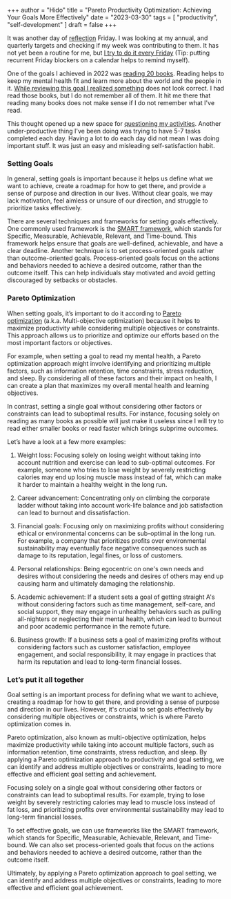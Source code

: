 +++
author = "Hido"
title = "Pareto Productivity Optimization: Achieving Your Goals More Effectively"
date = "2023-03-30"
tags = [
    "productivity",
    "self-development"
]
draft = false
+++

It was another day of [reflection](https://heydaroff.info/2021/01/04/how-self-reflection-leads/) Friday. I was looking at my annual, and quarterly targets and checking if my week was contributing to them. It has not yet been a routine for me, but [I try to do it every Friday](https://heydaroff.info/2021/02/04/bullet-proof-productivity-with-okrs/) (Tip: putting recurrent Friday blockers on a calendar helps to remind myself).

One of the goals I achieved in 2022 was [reading 20 books](https://heydaroff.info/2022/12/29/finding-joy-in-the-pages-my-top-5-books-of-2022/). Reading helps to keep my mental health fit and learn more about the world and the people in it. [While reviewing this goal I realized something](https://heydaroff.info/2021/07/04/prosoche-reflecting-on-attention/) does not look correct. I had read those books, but I do not remember all of them. It hit me there that reading many books does not make sense if I do not remember what I've read.

This thought opened up a new space for [questioning my activities](https://heydaroff.info/2021/04/05/reflecting-on-making-mistakes/). Another under-productive thing I've been doing was trying to have 5-7 tasks completed each day. Having a lot to do each day did not mean I was doing important stuff. It was just an easy and misleading self-satisfaction habit.

### Setting Goals

In general, setting goals is important because it helps us define what we want to achieve, create a roadmap for how to get there, and provide a sense of purpose and direction in our lives. Without clear goals, we may lack motivation, feel aimless or unsure of our direction, and struggle to prioritize tasks effectively.

There are several techniques and frameworks for setting goals effectively. One commonly used framework is the [SMART framework](https://en.wikipedia.org/wiki/SMART_criteria), which stands for Specific, Measurable, Achievable, Relevant, and Time-bound. This framework helps ensure that goals are well-defined, achievable, and have a clear deadline. Another technique is to set process-oriented goals rather than outcome-oriented goals. Process-oriented goals focus on the actions and behaviors needed to achieve a desired outcome, rather than the outcome itself. This can help individuals stay motivated and avoid getting discouraged by setbacks or obstacles.

### Pareto Optimization

When setting goals, it’s important to do it according to [Pareto optimization](https://en.wikipedia.org/wiki/Multi-objective_optimization) (a.k.a. Multi-objective optimization) because it helps to maximize productivity while considering multiple objectives or constraints. This approach allows us to prioritize and optimize our efforts based on the most important factors or objectives.

For example, when setting a goal to read my mental health, a Pareto optimization approach might involve identifying and prioritizing multiple factors, such as information retention, time constraints, stress reduction, and sleep. By considering all of these factors and their impact on health, I can create a plan that maximizes my overall mental health and learning objectives.

In contrast, setting a single goal without considering other factors or constraints can lead to suboptimal results. For instance, focusing solely on reading as many books as possible will just make it useless since I will try to read either smaller books or read faster which brings subprime outcomes.

Let’s have a look at a few more examples:

1. Weight loss: Focusing solely on losing weight without taking into account nutrition and exercise can lead to sub-optimal outcomes. For example, someone who tries to lose weight by severely restricting calories may end up losing muscle mass instead of fat, which can make it harder to maintain a healthy weight in the long run.

3. Career advancement: Concentrating only on climbing the corporate ladder without taking into account work-life balance and job satisfaction can lead to burnout and dissatisfaction.

5. Financial goals: Focusing only on maximizing profits without considering ethical or environmental concerns can be sub-optimal in the long run. For example, a company that prioritizes profits over environmental sustainability may eventually face negative consequences such as damage to its reputation, legal fines, or loss of customers.

7. Personal relationships: Being egocentric on one's own needs and desires without considering the needs and desires of others may end up causing harm and ultimately damaging the relationship.

9. Academic achievement: If a student sets a goal of getting straight A's without considering factors such as time management, self-care, and social support, they may engage in unhealthy behaviors such as pulling all-nighters or neglecting their mental health, which can lead to burnout and poor academic performance in the remote future.

11. Business growth: If a business sets a goal of maximizing profits without considering factors such as customer satisfaction, employee engagement, and social responsibility, it may engage in practices that harm its reputation and lead to long-term financial losses.

### Let’s put it all together

Goal setting is an important process for defining what we want to achieve, creating a roadmap for how to get there, and providing a sense of purpose and direction in our lives. However, it's crucial to set goals effectively by considering multiple objectives or constraints, which is where Pareto optimization comes in.

Pareto optimization, also known as multi-objective optimization, helps maximize productivity while taking into account multiple factors, such as information retention, time constraints, stress reduction, and sleep. By applying a Pareto optimization approach to productivity and goal setting, we can identify and address multiple objectives or constraints, leading to more effective and efficient goal setting and achievement.

Focusing solely on a single goal without considering other factors or constraints can lead to suboptimal results. For example, trying to lose weight by severely restricting calories may lead to muscle loss instead of fat loss, and prioritizing profits over environmental sustainability may lead to long-term financial losses.

To set effective goals, we can use frameworks like the SMART framework, which stands for Specific, Measurable, Achievable, Relevant, and Time-bound. We can also set process-oriented goals that focus on the actions and behaviors needed to achieve a desired outcome, rather than the outcome itself.

Ultimately, by applying a Pareto optimization approach to goal setting, we can identify and address multiple objectives or constraints, leading to more effective and efficient goal achievement.
